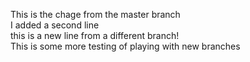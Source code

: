 This is the chage from the master branch  
I added a second line  
this is a new line from a different branch!  
This is some more testing of playing with new branches
